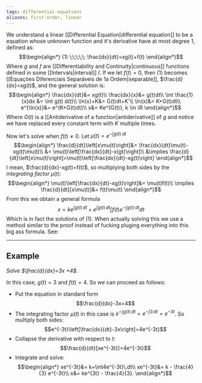 ```yaml
---
tags: differential-equations
aliases: first-order, linear
---
```

We understand a linear [[Differential Equation|differential equation]] to be a equation whose unknown function and it's derivative have at most degree $1$, defined as:
$$\begin{align*}
(1) \;\;\;\;\; \frac{dx}{dt}=xg(t)+f(t)
\end{align*}$$
Where $g$ and $f$ are [[Differentiability and Continuity|continuous]] functions defined in some [[Intervals|interval]] $I$. If we let $f(t) =0$, then $(1)$ becomes [[Equações Diferenciais Separáveis de 1a Ordem|separable]], $\frac{d}{dx}=xg(t)$, and the general solution is:
$$\begin{align*}
\frac{dx}{dt}&= xg(t)\\
\frac{dx}{x}&= g(t)dt\\
\int \frac{1}{x}dx &= \int g(t) d(t)\\
\ln(x)+K&= G(t)dt+K'\\
\ln(x)&= K+G(t)dt\\
e^{\ln(x)}&= e^{K+G(t)dt}\\
x&= Ke^{G(t)}, k \in \R
\end{align*}$$Where $G(t)$ is a [[Antiderivative of a function|antiderivative]] of $g$ and notice we have replaced every constant term with $K$ multiple times.

Now let's solve when $f(t) \ne 0$. Let $\mu(t) = e^{-\int g(t)\,dt}$   
$$\begin{align*}
\frac{d}{dt}\left[x\mu(t)\right]&= \frac{dx}{dt}\mu(t)-xg(t)\mu(t)\\
&= \mu(t)\left[\frac{dx}{dt}-x(gt)\right]\\
&\implies \frac{d}{dt}\left[x\mu(t)\right]=\mu(t)\left[\frac{dx}{dt}-xg(t)\right]
\end{align*}$$
I mean, $\frac{d}{dx}-xg(t)=f(t)$, so multiplying both sides by the *integrating factor* $\mu(t)$:
$$\begin{align*}
\mu(t)\left[\frac{dx}{dt}-xg(t)\right]&= \mu(t)f(t)\\
\implies \frac{d}{dt}[x\mu(t)]&= f(t)\mu(t)
\end{align*}$$
From this we obtain a general formula
$$
x=k e^{\int g(t)\, dt} + e^{\int g(t)\, dt} \int f(t)e^{-\int g(t)\, dt}dt
$$
Which is in fact the solutions of $(1)$. When actually solving this we use a method similar to the proof instead of fucking pluging everything into this big ass formula. See:
___
## Example

*Solve $\frac{d}{dx}=3x +4$.* 

In this case, $g(t) = 3$ and $f(t) = 4$. So we can proceed as follows:
- Put the equation in standard form $$\frac{d}{dx}-3x=4$$
- The integrating factor $\mu(t)$ in this case is $e^{-\int g(t)\, dt} = e^{- \int 3\,dt}= e^{-3t}$. So multiply both sides:$$e^{-3t}\left[\frac{dx}{dt}-3x\right]=4e^{-3t}$$
- Collapse the derivative with respect to $t$: $$\frac{d}{dt}[xe^{-3t}]=4e^{-3t}$$
- Integrate and solve: $$\begin{align*}
xe^{-3t}&= k+\int4e^{-3t}\,dt\\
xe^{-3t}&= k - \frac{4}{3} e^{-3t}\\
x&= ke^{3t} - \frac{4}{3}.
\end{align*}$$
